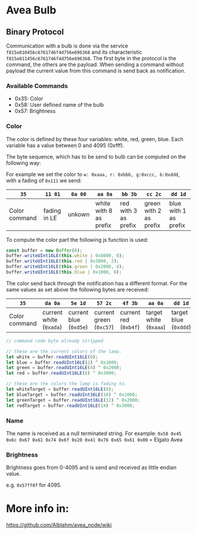 # Avea Bulb


## Binary Protocol

Communication with a bulb is done via the service `f815e810456c6761746f4d756e696368` and its characteristic `f815e811456c6761746f4d756e696368`.
The first byte in the protocol is the command, the others are the payload. When sending a command without payload the current value from this command is send back as notification.

### Available Commands

* 0x35: Color
* 0x58: User defined name of the bulb
* 0x57: Brightness

### Color

The color is defined by these four variables: white, red, green, blue. Each variable has a value between 0 and 4095 (0xfff).

The byte sequence, which has to be send to bulb can be computed on the following way:

For example we set the color to `w: 0xaaa, r: 0xbbb, g:0xccc, b:0xddd`, with a fading of `0x111` we send:


|   `35`   |    `11 01`|    `0a 00`|    `aa 8a`|    `bb 3b`|    `cc 2c`|    `dd 1d`|
|----------|-----------|-----------|-----------|-----------|-----------|-----------|
|Color command | fading in LE | unkown | white with 8 as prefix | red with 3 as prefix | green with 2 as prefix | blue with 1 as prefix |

To compute the color part the following js function is used:

```javascript
const buffer = new Buffer(8);
buffer.writeUInt16LE(this.white | 0x8000, 0);
buffer.writeUInt16LE(this.red | 0x3000, 2);
buffer.writeUInt16LE(this.green | 0x2000, 4);
buffer.writeUInt16LE(this.blue | 0x1000, 6);
```

The color send back through the notification has a different format. For the same values as set above the following bytes are received:

|  `35` |  `da 0a` | `5e 1d`  | `57 2c` | `4f 3b` | `aa 0a` | `dd 1d` | `cc 2c`| `bb 3b`|
|-------|----------|----------|---------|---------|---------|---------|--------|--------|
| Color command | current white (`0xada`) | current blue (`0xd5e`) | current green (`0xc57`) | current red (`0xb4f`) | target white (`0xaaa`) | target blue (`0xddd`) | target green (`0xccc`) | target red (`0xbbb`) |


```javascript
// command code byte already stripped

// these are the current colors of the lamp.
let white = buffer.readUInt16LE(0);
let blue = buffer.readUInt16LE(2) ^ 0x1000;
let green = buffer.readUInt16LE(4) ^ 0x2000;
let red = buffer.readUInt16LE(6) ^ 0x3000;

// these are the colors the lamp is fading to.
let whiteTarget = buffer.readUInt16LE(8);
let blueTarget = buffer.readUInt16LE(10) ^ 0x1000;
let greenTarget = buffer.readUInt16LE(12) ^ 0x2000;
let redTarget = buffer.readUInt16LE(14) ^ 0x3000;
```


### Name

The name is received as a null terminated string. For example: `0x58 0x45 0x6c 0x67 0x61 0x74 0x6f 0x20 0x41 0x76 0x65 0x61 0x00` = Elgato Avea

### Brightness

Brightness goes from 0-4095 and is send and received as little endian value.

e.g. `0x57ff0f` for 4095.


# More info in:

https://github.com/Alblahm/avea_node/wiki
